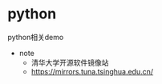 # python
python相关demo

* note
  * 清华大学开源软件镜像站
  * https://mirrors.tuna.tsinghua.edu.cn/
  
  
  
  
